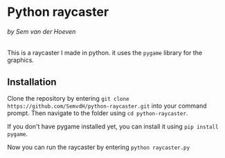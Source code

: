 # Python raycaster

###### by Sem van der Hoeven

This is a raycaster I made in python. it uses the `pygame` library for the graphics.

## Installation
Clone the repository by entering `git clone https://github.com/SemvdH/python-raycaster.git` into your command prompt. Then navigate to the folder using `cd python-raycaster`.

If you don't have pygame installed yet, you can install it using `pip install pygame`.

Now you can run the raycaster by entering `python raycaster.py`
